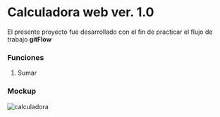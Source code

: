 # Calculadora web ver. 1.0
El presente proyecto fue desarrollado con el fin de practicar el flujo de trabajo **gitFlow**
### Funciones
1. Sumar
### Mockup
![calculadora](https://calculator-1.com/images/screens/calculator_1.png)


